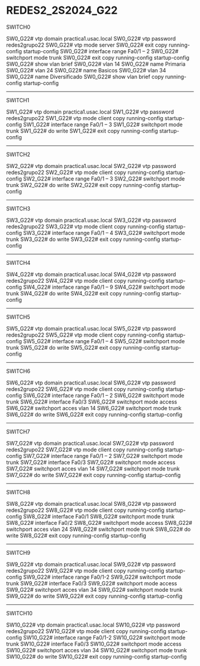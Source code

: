 # REDES2_2S2024_G22


SWITCH0

SW0_G22# vtp domain practica1.usac.local
SW0_G22# vtp password redes2grupo22
SW0_G22# vtp mode server
SW0_G22# exit
copy running-config startup-config
SW0_G22# interface range Fa0/1 – 2
SW0_G22# switchport mode trunk
SW0_G22# exit
copy running-config startup-config
SW0_G22# show vlan brief
SW0_G22# vlan 14
SW0_G22# name Primaria
SW0_G22# vlan 24
SW0_G22# name Basicos
SW0_G22# vlan 34
SW0_G22# name Diversificado
SW0_G22# show vlan brief
copy running-config startup-config

------------------------------------------------------
SWITCH1

SW1_G22# vtp domain practica1.usac.local
SW1_G22# vtp password redes2grupo22
SW1_G22# vtp mode client
copy running-config startup-config
SW1_G22# interface range Fa0/1 – 3
SW1_G22# switchport mode trunk
SW1_G22# do write
SW1_G22# exit
copy running-config startup-config


------------------------------------------------------
SWITCH2

SW2_G22# vtp domain practica1.usac.local
SW2_G22# vtp password redes2grupo22
SW2_G22# vtp mode client
copy running-config startup-config
SW2_G22# interface range Fa0/1 – 3
SW2_G22# switchport mode trunk
SW2_G22# do write
SW2_G22# exit
copy running-config startup-config


------------------------------------------------------
SWITCH3

SW3_G22# vtp domain practica1.usac.local
SW3_G22# vtp password redes2grupo22
SW3_G22# vtp mode client
copy running-config startup-config
SW3_G22# interface range Fa0/1 – 4
SW3_G22# switchport mode trunk
SW3_G22# do write
SW3_G22# exit
copy running-config startup-config

------------------------------------------------------
SWITCH4

SW4_G22# vtp domain practica1.usac.local
SW4_G22# vtp password redes2grupo22
SW4_G22# vtp mode client
copy running-config startup-config
SW4_G22# interface range Fa0/1 – 9
SW4_G22# switchport mode trunk
SW4_G22# do write
SW4_G22# exit
copy running-config startup-config


------------------------------------------------------
SWITCH5

SW5_G22# vtp domain practica1.usac.local
SW5_G22# vtp password redes2grupo22
SW5_G22# vtp mode client
copy running-config startup-config
SW5_G22# interface range Fa0/1 – 4
SW5_G22# switchport mode trunk
SW5_G22# do write
SW5_G22# exit
copy running-config startup-config


------------------------------------------------------
SWITCH6

SW6_G22# vtp domain practica1.usac.local
SW6_G22# vtp password redes2grupo22
SW6_G22# vtp mode client
copy running-config startup-config
SW6_G22# interface range Fa0/1 – 2
SW6_G22# switchport mode trunk
SW6_G22# interface Fa0/3
SW6_G22# switchport mode access
SW6_G22# switchport acces vlan 14
SW6_G22# switchport mode trunk
SW6_G22# do write
SW6_G22# exit
copy running-config startup-config


------------------------------------------------------
SWITCH7

SW7_G22# vtp domain practica1.usac.local
SW7_G22# vtp password redes2grupo22
SW7_G22# vtp mode client
copy running-config startup-config
SW7_G22# interface range Fa0/1 – 2
SW7_G22# switchport mode trunk
SW7_G22# interface Fa0/3
SW7_G22# switchport mode access
SW7_G22# switchport acces vlan 14
SW7_G22# switchport mode trunk
SW7_G22# do write
SW7_G22# exit
copy running-config startup-config

------------------------------------------------------
SWITCH8

SW8_G22# vtp domain practica1.usac.local
SW8_G22# vtp password redes2grupo22
SW8_G22# vtp mode client
copy running-config startup-config
SW8_G22# interface Fa0/1
SW8_G22# switchport mode trunk
SW8_G22# interface Fa0/2
SW8_G22# switchport mode access
SW8_G22# switchport acces vlan 24
SW8_G22# switchport mode trunk
SW8_G22# do write
SW8_G22# exit
copy running-config startup-config

------------------------------------------------------
SWITCH9

SW9_G22# vtp domain practica1.usac.local
SW9_G22# vtp password redes2grupo22
SW9_G22# vtp mode client
copy running-config startup-config
SW9_G22# interface range Fa0/1-2
SW9_G22# switchport mode trunk
SW9_G22# interface Fa0/3
SW9_G22# switchport mode access
SW9_G22# switchport acces vlan 34
SW9_G22# switchport mode trunk
SW9_G22# do write
SW9_G22# exit
copy running-config startup-config


------------------------------------------------------
SWITCH10

SW10_G22# vtp domain practica1.usac.local
SW10_G22# vtp password redes2grupo22
SW10_G22# vtp mode client
copy running-config startup-config
SW10_G22# interface range Fa0/1-2
SW10_G22# switchport mode trunk
SW10_G22# interface Fa0/3
SW10_G22# switchport mode access
SW10_G22# switchport acces vlan 34
SW10_G22# switchport mode trunk
SW10_G22# do write
SW10_G22# exit
copy running-config startup-config
